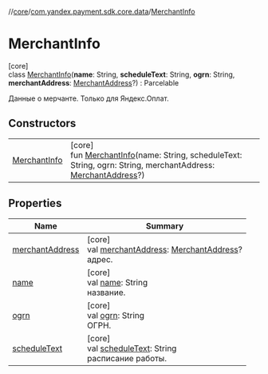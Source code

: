 //[core](../../../index.md)/[com.yandex.payment.sdk.core.data](../index.md)/[MerchantInfo](index.md)

# MerchantInfo

[core]\
class [MerchantInfo](index.md)(**name**: String, **scheduleText**: String, **ogrn**: String, **merchantAddress**: [MerchantAddress](../-merchant-address/index.md)?) : Parcelable

Данные о мерчанте. Только для Яндекс.Оплат.

## Constructors

| | |
|---|---|
| [MerchantInfo](-merchant-info.md) | [core]<br>fun [MerchantInfo](-merchant-info.md)(name: String, scheduleText: String, ogrn: String, merchantAddress: [MerchantAddress](../-merchant-address/index.md)?) |

## Properties

| Name | Summary |
|---|---|
| [merchantAddress](merchant-address.md) | [core]<br>val [merchantAddress](merchant-address.md): [MerchantAddress](../-merchant-address/index.md)?<br>адрес. |
| [name](name.md) | [core]<br>val [name](name.md): String<br>название. |
| [ogrn](ogrn.md) | [core]<br>val [ogrn](ogrn.md): String<br>ОГРН. |
| [scheduleText](schedule-text.md) | [core]<br>val [scheduleText](schedule-text.md): String<br>расписание работы. |
